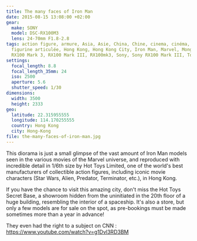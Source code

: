```yaml
---
title: The many faces of Iron Man
date: 2015-08-15 13:08:00 +02:00
gear:
  make: SONY
  model: DSC-RX100M3
  lens: 24-70mm F1.8-2.8
tags: action figure, armure, Asia, Asie, China, Chine, cinema, cinéma, figurine,
  figurine articulée, Hong Kong, Hong Kong City, Iron Man, Marvel, Mong Kok,
  RX100 Mark 3, RX100 Mark III, RX100mk3, Sony, Sony RX100 Mark III, Tony Stark
settings:
  focal_length: 8.8
  focal_length_35mm: 24
  iso: 2500
  aperture: 5.6
  shutter_speed: 1/30
dimensions:
  width: 3500
  height: 2333
geo:
  latitude: 22.315955555
  longitude: 114.170255555
  country: Hong Kong
  city: Hong-Kong
file: the-many-faces-of-iron-man.jpg
---
```


This diorama is just a small glimpse of the vast amount of Iron Man models seen in the various movies of the Marvel universe, and reproduced with incredible detail in 1/6th size by Hot Toys Limited, one of the world's best manufacturers of collectible action figures, including iconic movie characters (Star Wars, Alien, Predator, Terminator, etc.), in Hong Kong.

If you have the chance to visit this amazing city, don't miss the Hot Toys Secret Base, a showroom hidden from the uninitiated in the 20th floor of a huge building, resembling the interior of a spaceship. It's also a store, but only a few models are for sale on the spot, as pre-bookings must be made sometimes more than a year in advance!

They even had the right to a subject on CNN : https://www.youtube.com/watch?v=g1Dvl3RD3BM
